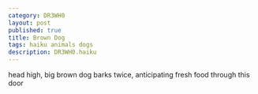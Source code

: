 ```yaml
---
category: DR3WH0
layout: post
published: true
title: Brown Dog
tags: haiku animals dogs
description: DR3WH0.haiku
---
```


head high, big brown dog
	barks twice, anticipating
	fresh food through this door